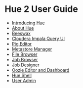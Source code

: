 
<link rel="stylesheet" href="docbook.css" type="text/css" media="screen" title="no title" charset="utf-8"></link>

Hue 2 User Guide
================

-   [Introducing Hue](introducing.html)
-   [About Hue](about.html)
-   [Beeswax](beeswax.html)
-   [Cloudera Impala Query UI](impala.html)
-   [Pig Editor](pig.html)
-   [Metastore Manager](metastore_manager.html)
-   [File Browser](filebrowser.html)
-   [Job Browser](jobbrowser.html)
-   [Job Designer](jobdesigner.html)
-   [Oozie Editor and Dashboard](oozie.html)
-   [Hue Shell](shell.html)
-   [User Admin](admin.html)
